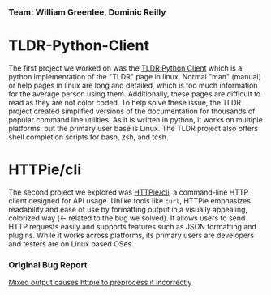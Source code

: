 ### **Team: William Greenlee, Dominic Reilly**

# TLDR-Python-Client

The first project we worked on was the [TLDR Python Client](https://github.com/tldr-pages/tldr-python-client) which is a python implementation of the "TLDR" page in linux. Normal "man" (manual) or help pages in linux are long and detailed, which is too much information for the average person using them. Additionally, these pages are difficult to read as they are not color coded. To help solve these issue, the TLDR project created simplified versions of the documentation for thousands of popular command line utilities. As it is written in python, it works on multiple platforms, but the primary user base is Linux. The TLDR project also offers shell completion scripts for bash, zsh, and tcsh.

# HTTPie/cli

The second project we explored was [HTTPie/cli](https://github.com/httpie/cli), a command-line HTTP client designed for API usage. Unlike tools like `curl`, HTTPie emphasizes readability and ease of use by formatting output in a visually appealing, colorized way (<- related to the bug we solved). It allows users to send HTTP requests easily and supports features such as JSON formatting and plugins. While it works across platforms, its primary users are developers and testers are on Linux based OSes.

### Original Bug Report
[Mixed output causes httpie to preprocess it incorrectly](https://github.com/httpie/cli/issues/1620)
